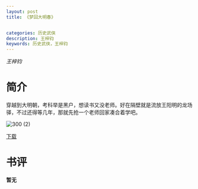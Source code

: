 ```yaml
---
layout: post
title: 《梦回大明春》


categories: 历史武侠
description: 王梓钧
keywords: 历史武侠，王梓钧
---
```


*王梓钧*

# 简介

穿越到大明朝，考科举是黑户，想读书又没老师。好在隔壁就是流放王阳明的龙场驿，不过还得等几年，那就先抢一个老师回家凑合着学吧。

![300 (2)](http://tvax4.sinaimg.cn/large/008dGP0Fgy1gtybjpd13rj308c0b43z3.jpg)

[下载](https://link.jscdn.cn/1drv/aHR0cHM6Ly8xZHJ2Lm1zL3QvcyFBaGU2R2dNWmVFb2poSFNubF9XQTRCZmYzZG1hP2U9MDRDbldI.txt)
# 书评
**暂无**